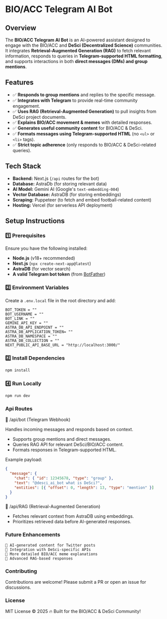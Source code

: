 # BIO/ACC Telegram AI Bot

## Overview

The **BIO/ACC Telegram AI Bot** is an AI-powered assistant designed to engage with the BIO/ACC and **DeSci (Decentralized Science)** communities. It integrates **Retrieval-Augmented Generation (RAG)** to fetch relevant information, responds to queries in **Telegram-supported HTML formatting**, and supports interactions in both **direct messages (DMs) and group mentions**.

## Features

- ✅ **Responds to group mentions** and replies to the specific message.
- ✅ **Integrates with Telegram** to provide real-time community engagement.
- ✅ **Uses RAG (Retrieval-Augmented Generation)** to pull insights from DeSci project documents.
- ✅ **Explains BIO/ACC movement & memes** with detailed responses.
- ✅ **Generates useful community content** for BIO/ACC & DeSci.
- ✅ **Formats messages using Telegram-supported HTML** (no `<ul>` or `<li>` tags).
- ✅ **Strict topic adherence** (only responds to BIO/ACC & DeSci-related queries).

## Tech Stack

- **Backend:** Next.js (`/api` routes for the bot)
- **Database:** AstraDb (for storing relevant data)
- **AI Model:** Gemini AI (Google's `text-embedding-004`)
- **Vector Database:** AstraDB (for storing embeddings)
- **Scraping:** Puppeteer (to fetch and embed football-related content)
- **Hosting:** Vercel (for serverless API deployment)

## Setup Instructions

### 1️⃣ Prerequisites

Ensure you have the following installed:

- **Node.js** (v18+ recommended)
- **Next.js** (`npx create-next-app@latest`)
- **AstraDB** (for vector search)
- **A valid Telegram bot token** (from [BotFather](https://t.me/BotFather))

### 2️⃣ Environment Variables

Create a `.env.local` file in the root directory and add:

```env
BOT_TOKEN = ""
BOT_USERNAME = ""
BOT_LINK = ""
GEMINI_API_KEY = ""
ASTRA_DB_API_ENDPOINT = ""
ASTRA_DB_APPLICATION_TOKEN= ""
ASTRA_DB_NAMESPACE = ""
ASTRA_DB_COLLECTION = ""
NEXT_PUBLIC_API_BASE_URL = "http://localhost:3000/"

```

### 2️⃣ Install Dependencies

```bash
npm install

```

### 4️⃣ Run Locally

```bash
npm run dev


```

### Api Routes

📌 /api/bot (Telegram Webhook)

Handles incoming messages and responds based on context.

- Supports group mentions and direct messages.
- Queries RAG API for relevant DeSci/BIO/ACC content.
- Formats responses in Telegram-supported HTML.

Example payload:

```json
{
  "message": {
    "chat": { "id": 12345678, "type": "group" },
    "text": "@desci_ai_bot what is DeSci?",
    "entities": [{ "offset": 0, "length": 13, "type": "mention" }]
  }
}
```

📌 /api/RAG (Retrieval-Augmented Generation)

- Fetches relevant context from AstraDB using embeddings.
- Prioritizes retrieved data before AI-generated responses.

### Future Enhancements

    🔹 AI-generated content for Twitter posts
    🔹 Integration with DeSci-specific APIs
    🔹 More detailed BIO/ACC meme explanations
    🔹 Advanced RAG-based responses

### Contributing

Contributions are welcome! Please submit a PR or open an issue for discussions.

### License

MIT License © 2025
🔥 Built for the BIO/ACC & DeSci Community!
